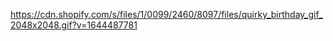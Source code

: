 https://cdn.shopify.com/s/files/1/0099/2460/8097/files/quirky_birthday_gif_2048x2048.gif?v=1644487781
